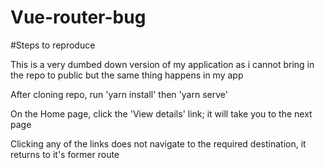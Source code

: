 # Vue-router-bug

#Steps to reproduce

This is a very dumbed down version of my application as i cannot bring in the repo to public but the same thing happens in my app

After cloning repo, run 'yarn install' then 'yarn serve'

On the Home page, click the 'View details' link; it will take you to the next page

Clicking any of the links does not navigate to the required destination, it returns to it's former route
